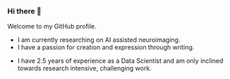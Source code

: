 ### Hi there 👋

Welcome to my GitHub profile.  
<!-- * I am currently researching on AI assisted neuroimaging.
* I have a passion for creation and expression through writing.
* Talk to me about Psychology, AI, Life, Yoga.
* I have 2.5 years of experience as a Data Scientist.
* I'm only inclined towards research intensive, challenging work.

* Fun Fact: I have tons of content drafts that naver see light of the day. -->

<!--
**AJ-30/AJ-30** is a ✨ _special_ ✨ repository because its `README.md` (this file) appears on your GitHub profile.

Here are some ideas to get you started:

- 🔭 I’m currently working on ...
- 🌱 I’m currently learning ...
- 👯 I’m looking to collaborate on ...
- 🤔 I’m looking for help with ...
- 💬 Ask me about ...
- 📫 How to reach me: ...
- 😄 Pronouns: ...
- ⚡ Fun fact: ...
-->
* I am currently researching on AI assisted neuroimaging.
* I have a passion for creation and expression through writing.
<!--# * Talk to me about AI, Psychology, Life, Yoga. -->
* I have 2.5 years of experience as a Data Scientist and am only inclined towards research intensive, challenging work.
